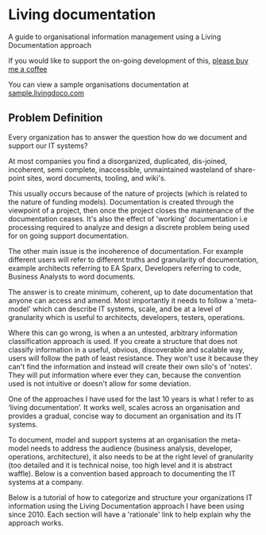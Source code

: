 # Living documentation
A guide to organisational information management using a Living Documentation approach

If you would like to support the on-going development of this, [please buy me a coffee](https://www.buymeacoffee.com/andrewd)
<br />

You can view a sample organisations documentation at [sample.livingdoco.com](https://sample.livingdoco.com) 

##  Problem Definition

Every organization has to answer the question how do we document and support our IT systems?

At most companies you find a disorganized, duplicated, dis-joined, incoherent, semi complete, inaccessible, unmaintained wasteland of share-point sites, word documents, tooling, and wiki's.

This usually occurs because of the nature of projects (which is related to the nature of funding models).  Documentation is created through the viewpoint of a project, then once the project closes the maintenance of the documentation ceases.  It's also the effect of 'working' documentation i.e processing required to analyze and design a discrete problem being used for on going support documentation.

The other main issue is the incoherence of documentation. For example different users will refer to different truths and granularity of documentation, example architects referring to EA Sparx, Developers referring to code, Business Analysts to word documents.

The answer is to create minimum, coherent, up to date documentation that anyone can access and amend. Most importantly it needs to follow a 'meta-model' which can describe IT systems, scale, and be at a level of granularity which is useful to architects, developers, testers, operations.

Where this can go wrong, is when a an untested, arbitrary information classification approach is used. If you create a structure that does not classify information in a useful, obvious, discoverable and scalable way, users will follow the path of least resistance. They won't use it because they can't find the information and instead will create their own silo's of 'notes'. They will put information where ever they can, because the convention used is not intuitive or doesn't allow for some deviation.

One of the approaches I have used for the last 10 years is what I refer to as ‘living documentation’.  It works well, scales across an organisation and provides a gradual, concise way to document an organisation and its IT systems.

To document, model and support systems at an organisation the meta-model needs to address the audience (business analysis, developer, operations, architecture), it also needs to be at the right level of granularity (too detailed and it is technical noise, too high level and it is abstract waffle).  Below is a convention based approach to documenting the IT systems at a company.

Below is a tutorial of how to categorize and structure your organizations IT information using the Living Documentation approach I have been using since 2010.  Each section will have a 'rationale' link to help explain why the approach works.